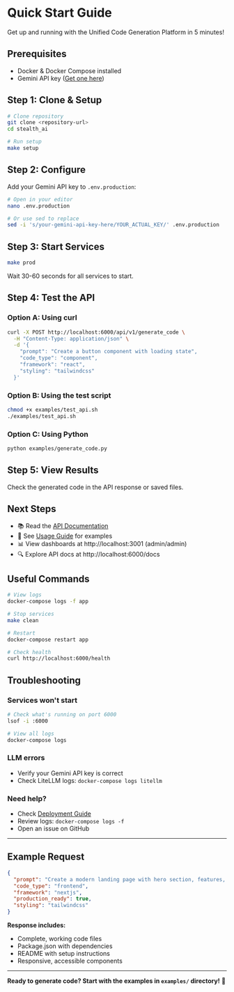 # Quick Start Guide

Get up and running with the Unified Code Generation Platform in 5 minutes!

## Prerequisites

- Docker & Docker Compose installed
- Gemini API key ([Get one here](https://makersuite.google.com/app/apikey))

## Step 1: Clone & Setup

```bash
# Clone repository
git clone <repository-url>
cd stealth_ai

# Run setup
make setup
```

## Step 2: Configure

Add your Gemini API key to `.env.production`:

```bash
# Open in your editor
nano .env.production

# Or use sed to replace
sed -i 's/your-gemini-api-key-here/YOUR_ACTUAL_KEY/' .env.production
```

## Step 3: Start Services

```bash
make prod
```

Wait 30-60 seconds for all services to start.

## Step 4: Test the API

### Option A: Using curl

```bash
curl -X POST http://localhost:6000/api/v1/generate_code \
  -H "Content-Type: application/json" \
  -d '{
    "prompt": "Create a button component with loading state",
    "code_type": "component",
    "framework": "react",
    "styling": "tailwindcss"
  }'
```

### Option B: Using the test script

```bash
chmod +x examples/test_api.sh
./examples/test_api.sh
```

### Option C: Using Python

```bash
python examples/generate_code.py
```

## Step 5: View Results

Check the generated code in the API response or saved files.

## Next Steps

- 📚 Read the [API Documentation](docs/API.md)
- 🎯 See [Usage Guide](docs/USAGE_GUIDE.md) for examples
- 📊 View dashboards at http://localhost:3001 (admin/admin)
- 🔍 Explore API docs at http://localhost:6000/docs

## Useful Commands

```bash
# View logs
docker-compose logs -f app

# Stop services
make clean

# Restart
docker-compose restart app

# Check health
curl http://localhost:6000/health
```

## Troubleshooting

### Services won't start
```bash
# Check what's running on port 6000
lsof -i :6000

# View all logs
docker-compose logs
```

### LLM errors
- Verify your Gemini API key is correct
- Check LiteLLM logs: `docker-compose logs litellm`

### Need help?
- Check [Deployment Guide](docs/DEPLOYMENT.md)
- Review logs: `docker-compose logs -f`
- Open an issue on GitHub

---

## Example Request

```json
{
  "prompt": "Create a modern landing page with hero section, features, and contact form",
  "code_type": "frontend",
  "framework": "nextjs",
  "production_ready": true,
  "styling": "tailwindcss"
}
```

**Response includes:**
- Complete, working code files
- Package.json with dependencies
- README with setup instructions
- Responsive, accessible components

---

**Ready to generate code? Start with the examples in `examples/` directory!** 🚀


